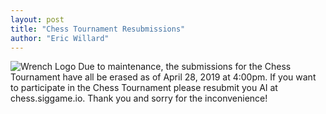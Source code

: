 ```yaml
---
layout: post
title: "Chess Tournament Resubmissions"
author: "Eric Willard"
---
```

![Wrench Logo](/static/img/wrench.png)
Due to maintenance, the submissions for the Chess Tournament have all be erased as of April 28, 2019 at 4:00pm. If you want to participate in the Chess Tournament please resubmit you AI at chess.siggame.io. Thank you and sorry for the inconvenience!